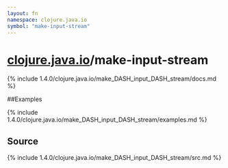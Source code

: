 ```yaml
---
layout: fn
namespace: clojure.java.io
symbol: "make-input-stream"
---
```


# [clojure.java.io](../)/make-input-stream

{% include 1.4.0/clojure.java.io/make_DASH_input_DASH_stream/docs.md %}

##Examples

{% include 1.4.0/clojure.java.io/make_DASH_input_DASH_stream/examples.md %}
## Source
{% include 1.4.0/clojure.java.io/make_DASH_input_DASH_stream/src.md %}

